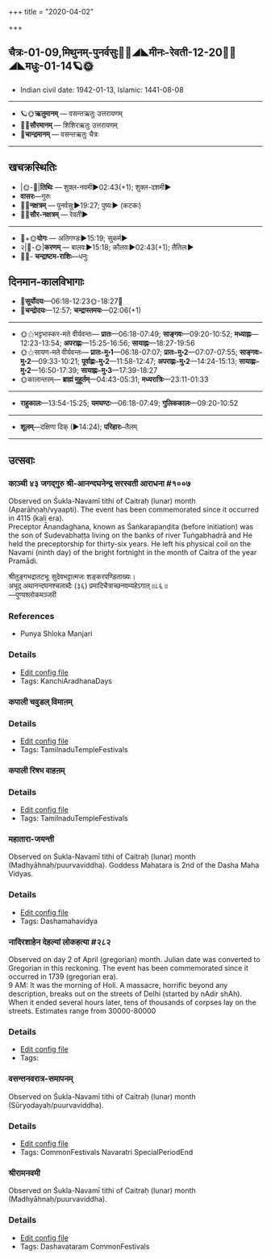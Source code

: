 +++
title = "2020-04-02"

+++
## चैत्रः-01-09,मिथुनम्-पुनर्वसुः🌛🌌◢◣मीनः-रेवती-12-20🌌🌞◢◣मधुः-01-14🪐🌞
- Indian civil date: 1942-01-13, Islamic: 1441-08-08
___________________
- 🪐🌞**ऋतुमानम्** — वसन्तऋतुः उत्तरायणम्
- 🌌🌞**सौरमानम्** — शिशिरऋतुः उत्तरायणम्
- 🌛**चान्द्रमानम्** — वसन्तऋतुः चैत्रः
___________________


## खचक्रस्थितिः
- |🌞-🌛|**तिथिः** — शुक्ल-नवमी►02:43(+1); शुक्ल-दशमी►  
- **वासरः**—गुरुः  
- 🌌🌛**नक्षत्रम्** — पुनर्वसुः►19:27; पुष्यः► (कटकः)  
- 🌌🌞**सौर-नक्षत्रम्** — रेवती►  
___________________
- 🌛+🌞**योगः** — अतिगण्डः►15:19; सुकर्म►  
- २|🌛-🌞|**करणम्** — बालवः►15:18; कौलवः►02:43(+1); तैतिलः►  
- 🌌🌛- **चन्द्राष्टम-राशिः**—धनुः  


## दिनमान-कालविभागाः
- 🌅**सूर्योदयः**—06:18-12:23🌞️-18:27🌇  
- 🌛**चन्द्रोदयः**—12:57; **चन्द्रास्तमयः**—02:06(+1)  
___________________
- 🌞⚝भट्टभास्कर-मते वीर्यवन्तः— **प्रातः**—06:18-07:49; **साङ्गवः**—09:20-10:52; **मध्याह्नः**—12:23-13:54; **अपराह्णः**—15:25-16:56; **सायाह्नः**—18:27-19:56  
- 🌞⚝सायण-मते वीर्यवन्तः— **प्रातः-मु॰1**—06:18-07:07; **प्रातः-मु॰2**—07:07-07:55; **साङ्गवः-मु॰2**—09:33-10:21; **पूर्वाह्णः-मु॰2**—11:58-12:47; **अपराह्णः-मु॰2**—14:24-15:13; **सायाह्णः-मु॰2**—16:50-17:39; **सायाह्णः-मु॰3**—17:39-18:27  
- 🌞कालान्तरम्— **ब्राह्मं मुहूर्तम्**—04:43-05:31; **मध्यरात्रिः**—23:11-01:33  
___________________
- **राहुकालः**—13:54-15:25; **यमघण्टः**—06:18-07:49; **गुलिककालः**—09:20-10:52  
___________________
- **शूलम्**—दक्षिणा दिक् (►14:24); **परिहारः**–तैलम्  
___________________

## उत्सवाः
### काञ्ची ४३ जगद्गुरु श्री-आनन्दघनेन्द्र सरस्वती आराधना #१००७

Observed on Śukla-Navamī tithi of Caitraḥ (lunar) month (Aparāhṇaḥ/vyaapti). The event has been commemorated since it occurred in 4115 (kali era).  
Preceptor Ānandaghana, known as Śaṅkarapaṇḍita (before initiation) was the son of Sudevabhaṭṭa living on the banks of river Tuṅgabhadrā and He held the preceptorship for thirty-six years. He left his physical coil on the Navami (ninth day) of the bright fortnight in the month of Caitra of the year Pramādi.

श्रीतुङ्गभद्रातटभूः सुदेवभट्टात्मजः शङ्करपण्डिताख्यः।  
अभूद् अथानन्दघनश्चलाब्दैः (३६) प्रमादिचैत्राच्छनवम्यहेऽगात्॥८६॥  
—पुण्यश्लोकमञ्जरी


### References
- Punya Shloka Manjari


### Details
- [Edit config file](https://github.com/sanskrit-coders/adyatithi/tree/master/mahApuruSha/kAnchI-maTha/lunar_month/tithi/01/09/kAJcI%2043%20jagadguru%20zrI~AnandaghanEndra%20sarasvatI%20ArAdhanA.toml)
- Tags: KanchiAradhanaDays


### कपाली चवुडल् विमाऩम्



### Details
- [Edit config file](https://github.com/sanskrit-coders/adyatithi/tree/master/temples/Tamil/relative_event/kar2pagAmbAL%E2%80%93kapAlIzvarar%20tirukkalyANam/offset__-5/kapAlI%20cavuDal%20vimAn2am.toml)
- Tags: TamilnaduTempleFestivals


### कपाली रिषभ वाहऩम्



### Details
- [Edit config file](https://github.com/sanskrit-coders/adyatithi/tree/master/temples/Tamil/relative_event/kar2pagAmbAL%E2%80%93kapAlIzvarar%20tirukkalyANam/offset__-5/kapAlI%20riSabha%20vAhan2am.toml)
- Tags: TamilnaduTempleFestivals


### महातारा-जयन्ती

Observed on Śukla-Navamī tithi of Caitraḥ (lunar) month (Madhyāhnaḥ/puurvaviddha). Goddess Mahatara is 2nd of the Dasha Maha Vidyas.

### Details
- [Edit config file](https://github.com/sanskrit-coders/adyatithi/tree/master/devatA/shakti/lunar_month/tithi/01/09/mahAtArA~jayantI.toml)
- Tags: Dashamahavidya


### नादिरशाहेन देहल्यां लोकहत्या #२८२

Observed on day 2 of April (gregorian) month. Julian date was converted to Gregorian in this reckoning. The event has been commemorated since it occurred in 1739 (gregorian era).  
9 AM: It was the morning of Holi. A massacre, horrific beyond any description, breaks out on the streets of Delhi (started by nAdir shAh).
When it ended several hours later, tens of thousands of corpses lay on the streets. Estimates range from 30000-80000

### Details
- [Edit config file](https://github.com/sanskrit-coders/adyatithi/tree/master/mahApuruSha/xatra-later/gregorian/day/04/02/nAdirashAhena_dehalyAM_lokahatyA.toml)
- Tags: 


### वसन्तनवरात्र-समापनम्

Observed on Śukla-Navamī tithi of Caitraḥ (lunar) month (Sūryodayaḥ/puurvaviddha). 

### Details
- [Edit config file](https://github.com/sanskrit-coders/adyatithi/tree/master/general/lunar_month/tithi/01/09/vasantanavarAtra-samApanam.toml)
- Tags: CommonFestivals Navaratri SpecialPeriodEnd


### श्रीरामनवमी

Observed on Śukla-Navamī tithi of Caitraḥ (lunar) month (Madhyāhnaḥ/puurvaviddha). 

### Details
- [Edit config file](https://github.com/sanskrit-coders/adyatithi/tree/master/devatA/vaiShNava/lunar_month/tithi/01/09/zrIrAmanavamI.toml)
- Tags: Dashavataram CommonFestivals


